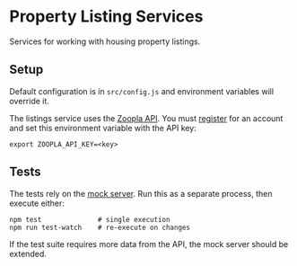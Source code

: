 # Property Listing Services

Services for working with housing property listings.

## Setup

Default configuration is in `src/config.js` and environment variables will override it.

The listings service uses the [Zoopla API](http://developer.zoopla.com/docs/read/Property_listings). You must [register](http://developer.zoopla.com/member/register) for an account and set this environment variable with the API key:

	export ZOOPLA_API_KEY=<key>

## Tests

The tests rely on the [mock server](https://github.com/aramk/zoopla-api-mock). Run this as a separate process, then execute either:

	npm test              # single execution
	npm run test-watch    # re-execute on changes 

If the test suite requires more data from the API, the mock server should be extended.
